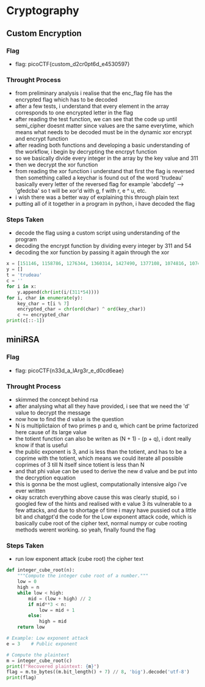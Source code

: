 # Cryptography

## Custom Encryption
### Flag
* flag: picoCTF{custom_d2cr0pt6d_e4530597}
### Throught Process
* from preliminary analysis i realise that the enc_flag file has the encrypted flag which has to be decoded
* after a few tests, i understand that every element in the array corresponds to one encrypted letter in the flag
* after reading the test function, we can see that the code up until semi_cipher doesnt matter since values are the same everytime, which means what needs to be decoded must be in the dynamic xor encrypt and encrypt function
* after reading both functions and developing a basic understanding of the workflow, i begin by decrypting the encrpyt function
* so we basically divide every integer in the array by the key value and 311
* then we decrypt the xor function
* from reading the xor function i understand that first the flag is reversed then something called a keychar is found out of the word 'trudeau' basically every letter of the reversed flag for example 'abcdefg' --> 'gfedcba' so t will be xor'd with g, f with r, e ^ u, etc.
* i wish there was a better way of explaining this through plain text
* putting all of it together in a program in python, i have decoded the flag
### Steps Taken
* decode the flag using a custom script using understanding of the program
* decoding the encrypt function by dividing every integer by 311 and 54
* decoding the xor function by passing it again through the xor
```py
x = [151146, 1158786, 1276344, 1360314, 1427490, 1377108, 1074816, 1074816, 386262, 705348, 0, 1393902, 352674, 83970, 1141992, 0, 369468, 1444284, 16794, 1041228, 403056, 453438, 100764, 100764, 285498, 100764, 436644, 856494, 537408, 822906, 436644, 117558, 201528, 285498]
y = []
t = 'trudeau'
c = ''
for i in x:
    y.append(chr(int(i/(311*54))))
for i, char in enumerate(y):
    key_char = t[i % 7]
    encrypted_char = chr(ord(char) ^ ord(key_char))
    c += encrypted_char
print(c[::-1])
```

## miniRSA
### Flag
* flag: picoCTF{n33d_a_lArg3r_e_d0cd6eae}
### Throught Process
* skimmed the concept behind rsa
* after analysing what all they have provided, i see that we need the 'd' value to decrypt the message
* now how to find the d value is the question
* N is multiplictaion of two primes p and q, which cant be prime factorized here cause of its large value
* the totient function can also be writen as (N + 1) - (p + q), i dont really know if that is useful
* the public exponent is 3, and is less than the totient, and has to be a coprime with the totient, which means we could iterate all possible coprimes of 3 till N itself since totient is less than N
* and that phi value can be used to derive the new d value and be put into the decryption equation
* this is gonna be the most ugliest, computationally intensive algo i've ever written
* okay scratch everything above cause this was clearly stupid, so i googled few of the hints and realised with e value 3 its vulnerable to a few attacks, and due to shortage of time i mayy have pussied out a little bit and chatgpt'd the code for the Low exponent attack code, which is basically cube root of the cipher text, normal numpy or cube rooting methods werent working.
so yeah, finally found the flag
### Steps Taken
* run low exponent attack (cube root) the cipher text
```py
def integer_cube_root(n):
    """Compute the integer cube root of a number."""
    low = 0
    high = n
    while low < high:
        mid = (low + high) // 2
        if mid**3 < n:
            low = mid + 1
        else:
            high = mid
    return low

# Example: Low exponent attack
e = 3    # Public exponent

# Compute the plaintext
m = integer_cube_root(c)
print(f"Recovered plaintext: {m}")
flag = m.to_bytes((m.bit_length() + 7) // 8, 'big').decode('utf-8')
print(flag)
```
